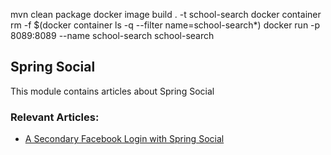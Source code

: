 mvn clean package
docker image build . -t school-search
docker container rm -f $(docker container ls -q --filter name=school-search*)
docker run -p 8089:8089 --name school-search school-search

## Spring Social

This module contains articles about Spring Social

### Relevant Articles:
- [A Secondary Facebook Login with Spring Social](https://www.baeldung.com/facebook-authentication-with-spring-security-and-social)
